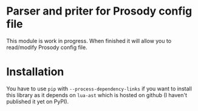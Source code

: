 # Parser and priter for Prosody config file

This module is work in progress. When finished it will allow you to read/modify Prosody config file.


# Installation

You have to use `pip` with `--process-dependency-links` if you want to install this library as it depends on `lua-ast` which is hosted on github (I haven't published it yet on PyPI).
